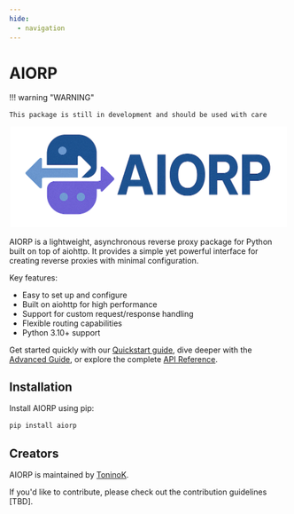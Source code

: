 ```yaml
---
hide:
  - navigation
---
```


# AIORP

!!! warning "WARNING"

    This package is still in development and should be used with care

<div style="text-align: center">
  <img src="./blobs/logo.png" alt="logo" width="500"/>
</div>

AIORP is a lightweight, asynchronous reverse proxy package for Python built on top of aiohttp. It provides a simple yet powerful interface for creating reverse proxies with minimal configuration.

Key features:

- Easy to set up and configure
- Built on aiohttp for high performance
- Support for custom request/response handling
- Flexible routing capabilities
- Python 3.10+ support

Get started quickly with our [Quickstart guide](./quickstart.md), dive deeper with the [Advanced Guide](./advanced), or explore the complete [API Reference](./api_reference/BaseHandler.md).

## Installation

Install AIORP using pip:

```bash
pip install aiorp
```

## Creators

AIORP is maintained by [ToninoK](https://github.com/ToninoK).

If you'd like to contribute, please check out the contribution guidelines [TBD].

